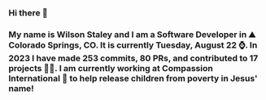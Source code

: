 ### Hi there 👋

### My name is Wilson Staley and I am a Software Developer in ⛰ Colorado Springs, CO.  It is currently Tuesday, August 22 ⌚. In 2023 I have made 253 commits, 80 PRs, and contributed to 17 projects 👨‍💻. I am currently working at Compassion International 🏢 to help release children from poverty in Jesus' name!